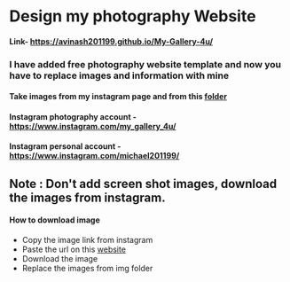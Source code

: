 # Design my photography Website

#### Link- https://avinash201199.github.io/My-Gallery-4u/

### I have added free photography website template and now you have to replace images and information with mine
#### Take images from my instagram page and from this [folder](https://github.com/avinash201199/My-Gallery-4u/tree/master/my%20image)<br>
#### Instagram photography account -https://www.instagram.com/my_gallery_4u/
#### Instagram personal account -https://www.instagram.com/michael201199/

## Note : Don't add screen shot images, download the images from instagram.

#### How to download image 
* Copy the image link from instagram 
* Paste the url on this [website](https://en.savefrom.net/7/download-from-instagram)
* Download the image 
* Replace the images from img folder

